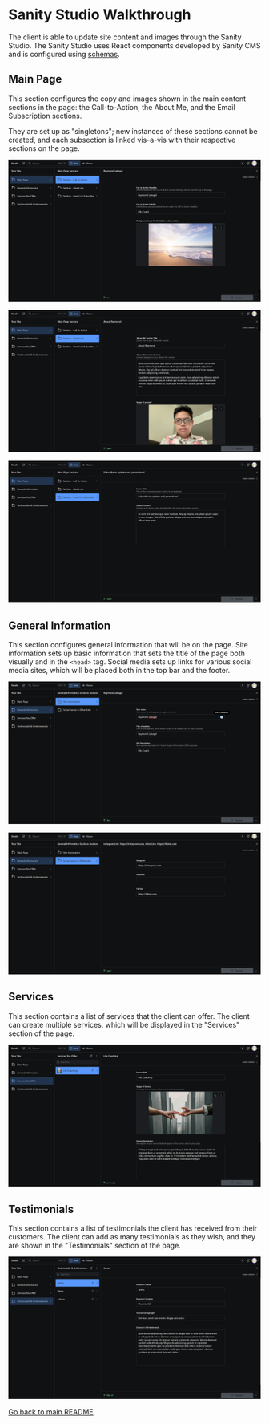 # Sanity Studio Walkthrough

The client is able to update site content and images through the Sanity Studio. The Sanity Studio uses React components developed by Sanity CMS and is configured using [schemas](../src/sanity/schemas).

## Main Page

This section configures the copy and images shown in the main content sections in the page: the Call-to-Action, the About Me, and the Email Subscription sections.

They are set up as "singletons"; new instances of these sections cannot be created, and each subsection is linked vis-a-vis with their respective sections on the page.

![call-to-action](./img/call-to-action.png)

![about-me](./img/about-me.png)

![email-list](./img/email-list.png)

## General Information

This section configures general information that will be on the page. Site information sets up basic information that sets the title of the page both visually and in the `<head>` tag. Social media sets up links for various social media sites, which will be placed both in the top bar and the footer.

![site-information](./img/site-information.png)

![social-media](./img/social-media.png)

## Services

This section contains a list of services that the client can offer. The client can create multiple services, which will be displayed in the "Services" section of the page.

![services](./img/services.png)

## Testimonials

This section contains a list of testimonials the client has received from their customers. The client can add as many testimonials as they wish, and they are shown in the "Testimonials" section of the page.

![testimonials](./img/testimonial.png)

[Go back to main README](../README.md).
